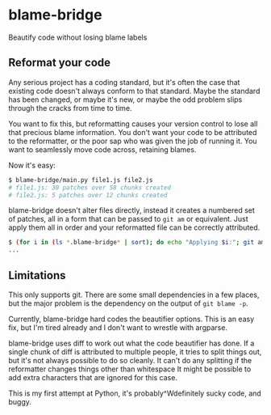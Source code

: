 # blame-bridge

Beautify code without losing blame labels

## Reformat your code

Any serious project has a coding standard, but it's often the case that existing
code doesn't always conform to that standard.  Maybe the standard has been
changed, or maybe it's new, or maybe the odd problem slips through the cracks
from time to time.

You want to fix this, but reformatting causes your version control to lose all
that precious blame information.  You don't want your code to be attributed to
the reformatter, or the poor sap who was given the job of running it.  You want
to seamlessly move code across, retaining blames.

Now it's easy:

```sh
$ blame-bridge/main.py file1.js file2.js
# file1.js: 30 patches over 58 chunks created
# file2.js: 5 patches over 12 chunks created
```

blame-bridge doesn't alter files directly, instead it creates a numbered set of
patches, all in a form that can be passed to `git am` or equivalent.  Just apply
them all in order and your reformatted file can be correctly attributed.

```sh
$ (for i in (ls *.blame-bridge* | sort); do echo "Applying $i:"; git am "$i" || exit 1; done)
...
```

## Limitations

This only supports git.  There are some small dependencies in a few places, but
the major problem is the dependency on the output of `git blame -p`.

Currently, blame-bridge hard codes the beautifier options.  This is an easy fix,
but I'm tired already and I don't want to wrestle with argparse.

blame-bridge uses diff to work out what the code beautifier has done.  If a
single chunk of diff is attributed to multiple people, it tries to split things
out, but it's not always possible to do so cleanly.  It can't do any splitting
if the reformatter changes things other than whitespace It might be possible to
add extra characters that are ignored for this case.

This is my first attempt at Python, it's probably^Wdefinitely sucky code, and buggy.
